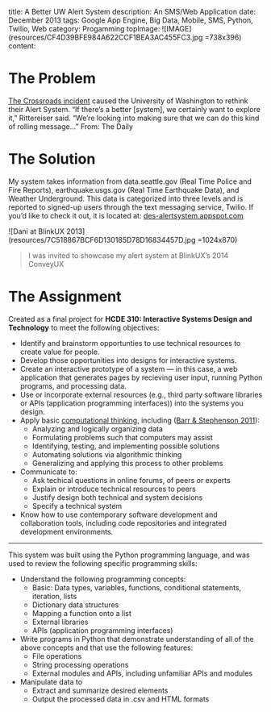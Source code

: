 title: A Better UW Alert System
description: An SMS/Web Application
date: December 2013
tags: Google App Engine, Big Data, Mobile, SMS, Python, Twilio, Web
category: Progamming
topImage: ![IMAGE](resources/CF4D39BFE984A622CCF1BEA3AC455FC3.jpg =738x396)
content:

# The Problem

[The Crossroads incident](http://dailyuw.com/archive/2012/12/03/opinion/uw-alert-notifications-should-be-mandatory) caused the University of Washington to rethink their Alert System. “If there’s a better [system], we certainly want to explore it,” Rittereiser said. “We’re looking into making sure that we can do this kind of rolling message…” From: The Daily

# The Solution

My system takes information from data.seattle.gov (Real Time Police and Fire Reports), earthquake.usgs.gov (Real Time Earthquake Data), and Weather Underground. This data is categorized into three levels and is reported to signed-up users through the text messaging service, Twilio. If you’d like to check it out, it is located at: [des-alertsystem.appspot.com](http://des-alertsystem.appspot.com/)

![Dani at BlinkUX 2013](resources/7C518867BCF6D130185D78D16834457D.jpg =1024x870)
> I was invited to showcase my alert system at BlinkUX’s 2014 ConveyUX

# The Assignment
Created as a final project for **HCDE 310: Interactive Systems Design and Technology** to meet the following objectives:

*   Identify and brainstorm opportunties to use technical resources to create value for people.
*   Develop those opportunities into designs for interactive systems.
*   Create an interactive prototype of a system — in this case, a web application that generates pages by recieving user input, running Python programs, and processing data.
*   Use or incorporate external resources (e.g., third party software libraries or APIs (application programming interfaces)) into the systems you design.
*   Apply basic [computational thinking](http://www.cs.cmu.edu/~wing/publications/Wing06.pdf), including ([Barr & Stephenson 2011](http://computational-thinking-workshop.iste.wikispaces.net/file/view/Bringing+Computational+Thinking+to+K12.pdf)):
    *   Analyzing and logically organizing data
    *   Formulating problems such that computers may assist
    *   Identifying, testing, and implementing possible solutions
    *   Automating solutions via algorithmic thinking
    *   Generalizing and applying this process to other problems
*   Communicate to:
    *   Ask techical questions in online forums, of peers or experts
    *   Explain or introduce technical resources to peers
    *   Justify design both technical and system decisions
    *   Specify a technical system
*   Know how to use contemporary software development and collaboration tools, including code repositories and integrated development environments.
---
This system was built using the Python programming language, and was used to review the following specific programming skills:

*   Understand the following programming concepts:
    *   Basic: Data types, variables, functions, conditional statements, iteration, lists
    *   Dictionary data structures
    *   Mapping a function onto a list
    *   External libraries
    *   APIs (application programming interfaces)
*   Write programs in Python that demonstrate understanding of all of the above concepts and that use the following features:
    *   File operations
    *   String processing operations
    *   External modules and APIs, including unfamiliar APIs and modules
*   Manipulate data to
    *   Extract and summarize desired elements
    *   Output the processed data in .csv and HTML formats

